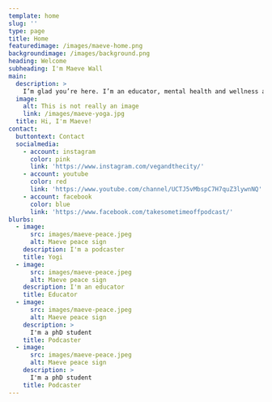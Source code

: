```yaml
---
template: home
slug: ''
type: page
title: Home
featuredimage: /images/maeve-home.png
backgroundimage: /images/background.png
heading: Welcome
subheading: I'm Maeve Wall
main:
  description: >
    I’m glad you’re here. I’m an educator, mental health and wellness advocate, certified yoga instructor, and host of the podcast “Take Some Time Off!.” Explore my offerings and content and then contact me so we can connect online and IRL!
  image:
    alt: This is not really an image
    link: /images/maeve-yoga.jpg
  title: Hi, I'm Maeve!
contact:
  buttontext: Contact
  socialmedia:
    - account: instagram
      color: pink
      link: 'https://www.instagram.com/vegandthecity/'
    - account: youtube
      color: red
      link: 'https://www.youtube.com/channel/UCTJ5vMbspC7H7quZ3lywnNQ'
    - account: facebook
      color: blue
      link: 'https://www.facebook.com/takesometimeoffpodcast/'
blurbs:
  - image:
      src: images/maeve-peace.jpeg
      alt: Maeve peace sign
    description: I'm a podcaster
    title: Yogi
  - image:
      src: images/maeve-peace.jpeg
      alt: Maeve peace sign
    description: I'm an educator
    title: Educator
  - image:
      src: images/maeve-peace.jpeg
      alt: Maeve peace sign
    description: >
      I'm a phD student
    title: Podcaster
  - image:
      src: images/maeve-peace.jpeg
      alt: Maeve peace sign
    description: >
      I'm a phD student
    title: Podcaster
---
```

